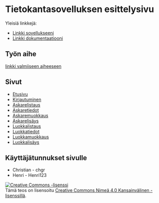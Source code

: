 # Tietokantasovelluksen esittelysivu

Yleisiä linkkejä:

* [Linkki sovellukseeni](http://chgr.users.cs.helsinki.fi/tsoha/)
* [Linkki dokumentaatiooni](https://github.com/CG89/Tsoha-Bootstrap/blob/master/doc/dokumentaatio.pdf)

## Työn aihe

[linkki valmiiseen aiheeseen](http://advancedkittenry.github.io/suunnittelu_ja_tyoymparisto/aiheet/Muistilista.html) 

## Sivut

* [Etusivu](http://chgr.users.cs.helsinki.fi/tsoha/)
* [Kirjautuminen](http://chgr.users.cs.helsinki.fi/tsoha/kirjautuminen)
* [Askarelistaus](http://chgr.users.cs.helsinki.fi/tsoha/muistilista)
* [Askaretiedot](http://chgr.users.cs.helsinki.fi/tsoha/askare/1)
* [Askaremuokkaus](http://chgr.users.cs.helsinki.fi/tsoha/askare/1/muokkaus)
* [Askarelisäys](http://chgr.users.cs.helsinki.fi/tsoha/askare/uusi)
* [Luokkalistaus](http://chgr.users.cs.helsinki.fi/tsoha/luokat)
* [Luokkatiedot](http://chgr.users.cs.helsinki.fi/tsoha/luokka/1)
* [Luokkamuokkaus](http://chgr.users.cs.helsinki.fi/tsoha/luokka/1/muokkaus)
* [Luokkalisäys](http://chgr.users.cs.helsinki.fi/tsoha/luokka/uusi)

## Käyttäjätunnukset sivulle

* Christian - chgr
* Henri - Henri123

<a rel="license" href="http://creativecommons.org/licenses/by/4.0/"><img alt="Creative Commons -lisenssi" style="border-width:0" src="https://i.creativecommons.org/l/by/4.0/88x31.png" /></a><br />Tämä teos on lisensoitu <a rel="license" href="http://creativecommons.org/licenses/by/4.0/">Creative Commons Nimeä 4.0 Kansainvälinen -lisenssillä</a>.
